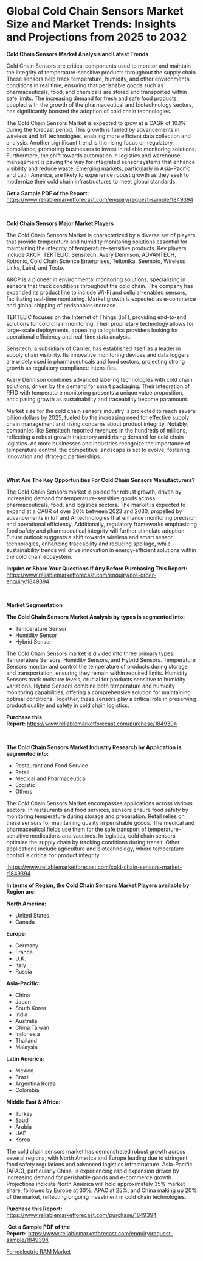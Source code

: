 <p><h1>Global Cold Chain Sensors Market Size and Market Trends: Insights and Projections from 2025 to 2032</h1></p><p><strong>Cold Chain Sensors Market Analysis and Latest Trends</strong></p>
<p><p>Cold Chain Sensors are critical components used to monitor and maintain the integrity of temperature-sensitive products throughout the supply chain. These sensors help track temperature, humidity, and other environmental conditions in real time, ensuring that perishable goods such as pharmaceuticals, food, and chemicals are stored and transported within safe limits. The increasing demand for fresh and safe food products, coupled with the growth of the pharmaceutical and biotechnology sectors, has significantly boosted the adoption of cold chain technologies.</p><p>The Cold Chain Sensors Market is expected to grow at a CAGR of 10.1% during the forecast period. This growth is fueled by advancements in wireless and IoT technologies, enabling more efficient data collection and analysis. Another significant trend is the rising focus on regulatory compliance, prompting businesses to invest in reliable monitoring solutions. Furthermore, the shift towards automation in logistics and warehouse management is paving the way for integrated sensor systems that enhance visibility and reduce waste. Emerging markets, particularly in Asia-Pacific and Latin America, are likely to experience robust growth as they seek to modernize their cold chain infrastructures to meet global standards.</p></p>
<p><strong>Get a Sample PDF of the Report:&nbsp;</strong> <a href="https://www.reliablemarketforecast.com/enquiry/request-sample/1849394?utm_campaign=2478&utm_medium=2&utm_source=Github&utm_content=ia&utm_term=11022025&utm_id=cold-chain-sensors">https://www.reliablemarketforecast.com/enquiry/request-sample/1849394</a></p>
<p>&nbsp;</p>
<p><strong>Cold Chain Sensors Major Market Players</strong></p>
<p><p>The Cold Chain Sensors Market is characterized by a diverse set of players that provide temperature and humidity monitoring solutions essential for maintaining the integrity of temperature-sensitive products. Key players include AKCP, TEKTELIC, Sensitech, Avery Dennison, ADVANTECH, Rotronic, Cold Chain Science Enterprises, Teltonika, Seemoto, Wireless Links, Laird, and Testo.</p><p>AKCP is a pioneer in environmental monitoring solutions, specializing in sensors that track conditions throughout the cold chain. The company has expanded its product line to include Wi-Fi and cellular-enabled sensors, facilitating real-time monitoring. Market growth is expected as e-commerce and global shipping of perishables increase.</p><p>TEKTELIC focuses on the Internet of Things (IoT), providing end-to-end solutions for cold chain monitoring. Their proprietary technology allows for large-scale deployments, appealing to logistics providers looking for operational efficiency and real-time data analysis.</p><p>Sensitech, a subsidiary of Carrier, has established itself as a leader in supply chain visibility. Its innovative monitoring devices and data loggers are widely used in pharmaceuticals and food sectors, projecting strong growth as regulatory compliance intensifies.</p><p>Avery Dennison combines advanced labeling technologies with cold chain solutions, driven by the demand for smart packaging. Their integration of RFID with temperature monitoring presents a unique value proposition, anticipating growth as sustainability and traceability become paramount.</p><p>Market size for the cold chain sensors industry is projected to reach several billion dollars by 2025, fueled by the increasing need for effective supply chain management and rising concerns about product integrity. Notably, companies like Sensitech reported revenues in the hundreds of millions, reflecting a robust growth trajectory amid rising demand for cold chain logistics. As more businesses and industries recognize the importance of temperature control, the competitive landscape is set to evolve, fostering innovation and strategic partnerships.</p></p>
<p>&nbsp;</p>
<p><strong>What Are The Key Opportunities For Cold Chain Sensors Manufacturers?</strong></p>
<p><p>The Cold Chain Sensors market is poised for robust growth, driven by increasing demand for temperature-sensitive goods across pharmaceuticals, food, and logistics sectors. The market is expected to expand at a CAGR of over 20% between 2023 and 2030, propelled by advancements in IoT and AI technologies that enhance monitoring precision and operational efficiency. Additionally, regulatory frameworks emphasizing food safety and pharmaceutical integrity will further stimulate adoption. Future outlook suggests a shift towards wireless and smart sensor technologies, enhancing traceability and reducing spoilage, while sustainability trends will drive innovation in energy-efficient solutions within the cold chain ecosystem.</p></p>
<p><strong>Inquire or Share Your Questions If Any Before Purchasing This Report:</strong> <a href="https://www.reliablemarketforecast.com/enquiry/pre-order-enquiry/1849394?utm_campaign=2478&utm_medium=2&utm_source=Github&utm_content=ia&utm_term=11022025&utm_id=cold-chain-sensors">https://www.reliablemarketforecast.com/enquiry/pre-order-enquiry/1849394</a></p>
<p>&nbsp;</p>
<p><strong>Market Segmentation</strong></p>
<p><strong>The Cold Chain Sensors Market Analysis by types is segmented into:</strong></p>
<p><ul><li>Temperature Sensor</li><li>Humidity Sensor</li><li>Hybrid Sensor</li></ul></p>
<p><p>The Cold Chain Sensors market is divided into three primary types: Temperature Sensors, Humidity Sensors, and Hybrid Sensors. Temperature Sensors monitor and control the temperature of products during storage and transportation, ensuring they remain within required limits. Humidity Sensors track moisture levels, crucial for products sensitive to humidity variations. Hybrid Sensors combine both temperature and humidity monitoring capabilities, offering a comprehensive solution for maintaining optimal conditions. Together, these sensors play a critical role in preserving product quality and safety in cold chain logistics.</p></p>
<p><strong>Purchase this Report:&nbsp;</strong><a href="https://www.reliablemarketforecast.com/purchase/1849394?utm_campaign=2478&utm_medium=2&utm_source=Github&utm_content=ia&utm_term=11022025&utm_id=cold-chain-sensors">https://www.reliablemarketforecast.com/purchase/1849394</a></p>
<p>&nbsp;</p>
<p><strong>The Cold Chain Sensors Market Industry Research by Application is segmented into:</strong></p>
<p><ul><li>Restaurant and Food Service</li><li>Retail</li><li>Medical and Pharmaceutical</li><li>Logistic</li><li>Others</li></ul></p>
<p><p>The Cold Chain Sensors Market encompasses applications across various sectors. In restaurants and food services, sensors ensure food safety by monitoring temperature during storage and preparation. Retail relies on these sensors for maintaining quality in perishable goods. The medical and pharmaceutical fields use them for the safe transport of temperature-sensitive medications and vaccines. In logistics, cold chain sensors optimize the supply chain by tracking conditions during transit. Other applications include agriculture and biotechnology, where temperature control is critical for product integrity.</p></p>
<p><a href="https://www.reliablemarketforecast.com/cold-chain-sensors-market-r1849394?utm_campaign=2478&utm_medium=2&utm_source=Github&utm_content=ia&utm_term=11022025&utm_id=cold-chain-sensors">&nbsp;https://www.reliablemarketforecast.com/cold-chain-sensors-market-r1849394</a></p>
<p><strong>In terms of Region, the Cold Chain Sensors Market Players available by Region are:</strong></p>
<p>
    <p> <strong> North America: </strong>
        <ul>
            <li>United States</li>
            <li>Canada</li>
        </ul>
        </p> 
    <p> <strong> Europe: </strong>
        <ul>
            <li>Germany</li>
            <li>France</li>
            <li>U.K.</li>
            <li>Italy</li>
            <li>Russia</li>
        </ul>
        </p> 
    <p> <strong> Asia-Pacific: </strong>
        <ul>
            <li>China</li>
            <li>Japan</li>
            <li>South Korea</li>
            <li>India</li>
            <li>Australia</li>
            <li>China Taiwan</li>
            <li>Indonesia</li>
            <li>Thailand</li>
            <li>Malaysia</li>
        </ul>
        </p> 
    <p> <strong> Latin America: </strong>
        <ul>
            <li>Mexico</li>
            <li>Brazil</li>
            <li>Argentina Korea</li>
            <li>Colombia</li>
        </ul>
        </p> 
    <p> <strong> Middle East & Africa: </strong>
        <ul>
            <li>Turkey</li>
            <li>Saudi</li>
            <li>Arabia</li>
            <li>UAE</li>
            <li>Korea</li>
        </ul>
    </p>
    </p>
<p><p>The cold chain sensors market has demonstrated robust growth across several regions, with North America and Europe leading due to stringent food safety regulations and advanced logistics infrastructure. Asia-Pacific (APAC), particularly China, is experiencing rapid expansion driven by increasing demand for perishable goods and e-commerce growth. Projections indicate North America will hold approximately 35% market share, followed by Europe at 30%, APAC at 25%, and China making up 20% of the market, reflecting ongoing investment in cold chain technologies.</p></p>
<p><strong>Purchase this Report: </strong><a href="https://www.reliablemarketforecast.com/purchase/1849394?utm_campaign=2478&utm_medium=2&utm_source=Github&utm_content=ia&utm_term=11022025&utm_id=cold-chain-sensors">https://www.reliablemarketforecast.com/purchase/1849394</a></p>
<p>&nbsp;<strong>Get a Sample PDF of the Report:&nbsp;&nbsp;</strong><a href="https://www.reliablemarketforecast.com/enquiry/request-sample/1849394?utm_campaign=2478&utm_medium=2&utm_source=Github&utm_content=ia&utm_term=11022025&utm_id=cold-chain-sensors">https://www.reliablemarketforecast.com/enquiry/request-sample/1849394</a></p>
<p><strong></strong></p>
<p><p><a href="https://github.com/phumlaaijem/Market-Research-Report-List-1/blob/main/ferroelectric-ram-market.md?utm_campaign=2478&utm_medium=2&utm_source=Github&utm_content=ia&utm_term=11022025&utm_id=cold-chain-sensors">Ferroelectric RAM Market</a></p></p>